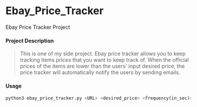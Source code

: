 # Ebay_Price_Tracker
Ebay Price Tracker Project


#### Project Description
> This is one of my side project. Ebay price tracker allows you to keep tracking items prices that you want to keep track of. When the official prices of the items are lower than the users' input desired price, the price tracker will automatically notify the users by sending emails.

#### Usage
```python
python3 ebay_price_tracker.py <URL> <desired_price> <frequency(in_sec)>
```